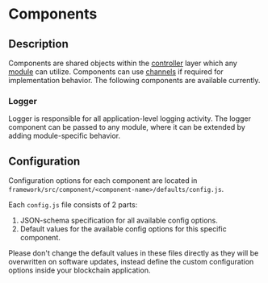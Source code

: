# Components

## Description

Components are shared objects within the [controller](../controller/README.md) layer which any [module](../modules/README.md) can utilize.
Components can use [channels](../modules/README.md#module-communication) if required for implementation behavior.
The following components are available currently.

### Logger

Logger is responsible for all application-level logging activity.
The logger component can be passed to any module, where it can be extended by adding module-specific behavior.

## Configuration

Configuration options for each component are located in `framework/src/component/<component-name>/defaults/config.js`.

Each `config.js` file consists of 2 parts:

1. JSON-schema specification for all available config options.
2. Default values for the available config options for this specific component.

Please don't change the default values in these files directly as they will be overwritten on software updates, instead define the custom configuration options inside your blockchain application.
